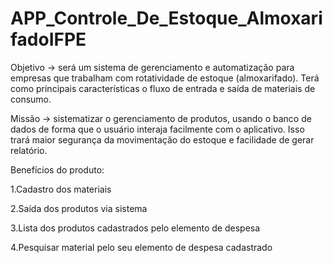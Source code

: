 # APP_Controle_De_Estoque_AlmoxarifadoIFPE

Objetivo -> será um sistema de gerenciamento e automatização para empresas que trabalham com rotatividade de estoque (almoxarifado). Terá como principais características o fluxo de entrada e saída de materiais de consumo.


 Missão -> sistematizar o gerenciamento de produtos, usando o banco de dados de forma que o usuário interaja facilmente com o aplicativo. Isso trará maior segurança da movimentação do estoque e facilidade de gerar relatório.

Benefícios do produto:

1.Cadastro dos materiais 

2.Saída dos produtos via sistema

3.Lista dos produtos cadastrados pelo elemento de despesa

4.Pesquisar material pelo seu elemento de despesa cadastrado



